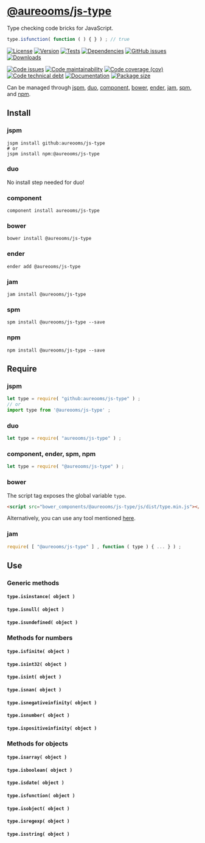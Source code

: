 [@aureooms/js-type](https://make-github-pseudonymous-again.github.io/js-type)
==

Type checking code bricks for JavaScript.

```js
type.isfunction( function ( ) { } ) ; // true
```

[![License](https://img.shields.io/github/license/make-github-pseudonymous-again/js-type.svg)](https://raw.githubusercontent.com/make-github-pseudonymous-again/js-type/main/LICENSE)
[![Version](https://img.shields.io/npm/v/@aureooms/js-type.svg)](https://www.npmjs.org/package/@aureooms/js-type)
[![Tests](https://img.shields.io/github/workflow/status/make-github-pseudonymous-again/js-type/ci:cover?event=push&label=tests)](https://github.com/make-github-pseudonymous-again/js-type/actions/workflows/ci:cover.yml?query=branch:main)
[![Dependencies](https://img.shields.io/librariesio/github/make-github-pseudonymous-again/js-type.svg)](https://github.com/make-github-pseudonymous-again/js-type/network/dependencies)
[![GitHub issues](https://img.shields.io/github/issues/make-github-pseudonymous-again/js-type.svg)](https://github.com/make-github-pseudonymous-again/js-type/issues)
[![Downloads](https://img.shields.io/npm/dm/@aureooms/js-type.svg)](https://www.npmjs.org/package/@aureooms/js-type)

[![Code issues](https://img.shields.io/codeclimate/issues/make-github-pseudonymous-again/js-type.svg)](https://codeclimate.com/github/make-github-pseudonymous-again/js-type/issues)
[![Code maintainability](https://img.shields.io/codeclimate/maintainability/make-github-pseudonymous-again/js-type.svg)](https://codeclimate.com/github/make-github-pseudonymous-again/js-type/trends/churn)
[![Code coverage (cov)](https://img.shields.io/codecov/c/gh/make-github-pseudonymous-again/js-type/main.svg)](https://codecov.io/gh/make-github-pseudonymous-again/js-type)
[![Code technical debt](https://img.shields.io/codeclimate/tech-debt/make-github-pseudonymous-again/js-type.svg)](https://codeclimate.com/github/make-github-pseudonymous-again/js-type/trends/technical_debt)
[![Documentation](https://make-github-pseudonymous-again.github.io/js-type//badge.svg)](https://make-github-pseudonymous-again.github.io/js-type//source.html)
[![Package size](https://img.shields.io/bundlephobia/minzip/@aureooms/js-type)](https://bundlephobia.com/result?p=@aureooms/js-type)

Can be managed through [jspm](https://github.com/jspm/jspm-cli),
[duo](https://github.com/duojs/duo),
[component](https://github.com/componentjs/component),
[bower](https://github.com/bower/bower),
[ender](https://github.com/ender-js/Ender),
[jam](https://github.com/caolan/jam),
[spm](https://github.com/spmjs/spm),
and [npm](https://github.com/npm/npm).

## Install

### jspm
```terminal
jspm install github:aureooms/js-type
# or
jspm install npm:@aureooms/js-type
```
### duo
No install step needed for duo!

### component
```terminal
component install aureooms/js-type
```

### bower
```terminal
bower install @aureooms/js-type
```

### ender
```terminal
ender add @aureooms/js-type
```

### jam
```terminal
jam install @aureooms/js-type
```

### spm
```terminal
spm install @aureooms/js-type --save
```

### npm
```terminal
npm install @aureooms/js-type --save
```

## Require
### jspm
```js
let type = require( "github:aureooms/js-type" ) ;
// or
import type from '@aureooms/js-type' ;
```
### duo
```js
let type = require( "aureooms/js-type" ) ;
```

### component, ender, spm, npm
```js
let type = require( "@aureooms/js-type" ) ;
```

### bower
The script tag exposes the global variable `type`.
```html
<script src="bower_components/@aureooms/js-type/js/dist/type.min.js"></script>
```
Alternatively, you can use any tool mentioned [here](http://bower.io/docs/tools/).

### jam
```js
require( [ "@aureooms/js-type" ] , function ( type ) { ... } ) ;
```

## Use

### Generic methods

#### `type.isinstance( object )`
#### `type.isnull( object )`
#### `type.isundefined( object )`

### Methods for numbers

#### `type.isfinite( object )`
#### `type.isint32( object )`
#### `type.isint( object )`
#### `type.isnan( object )`
#### `type.isnegativeinfinity( object )`
#### `type.isnumber( object )`
#### `type.ispositiveinfinity( object )`

### Methods for objects

#### `type.isarray( object )`
#### `type.isboolean( object )`
#### `type.isdate( object )`
#### `type.isfunction( object )`
#### `type.isobject( object )`
#### `type.isregexp( object )`
#### `type.isstring( object )`
